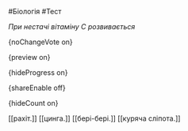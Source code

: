 #Біологія #Тест

*При нестачі вітаміну С розвивається*

{noChangeVote on}

{preview on}

{hideProgress on}

{shareEnable off}

{hideCount on}

[[рахіт.]]
[[цинга.]]
[[бері-бері.]]
[[куряча сліпота.]]
